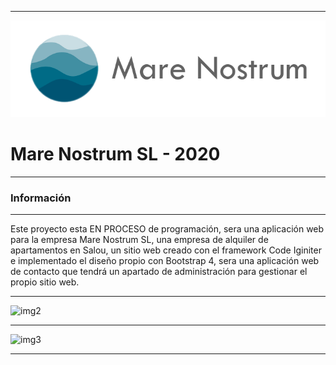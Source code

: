 ***
![img1](application/assets/img/logo-lg.png)
# Mare Nostrum SL - 2020

***

### Información

***

Este proyecto esta EN PROCESO de programación, sera una aplicación
web para la empresa Mare Nostrum SL, una empresa de alquiler de
apartamentos en Salou, un sitio web creado con el framework Code Iginiter
e implementado el diseño propio con Bootstrap 4, sera una aplicación web
de contacto que tendrá un apartado de administración para gestionar el
propio sitio web.

***

![img2](application/assets/img/marenostrum.jpg)

***

![img3](application/assets/img/marenostrum2.jpg)

***
